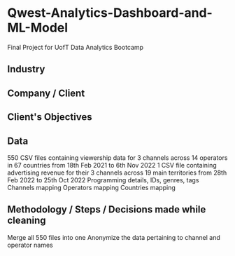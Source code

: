 # Qwest-Analytics-Dashboard-and-ML-Model
Final Project for UofT Data Analytics Bootcamp

## Industry


## Company / Client


## Client's Objectives


## Data
550 CSV files containing viewership data for 3 channels across 14 operators in 67 countries from 18th Feb 2021 to 6th Nov 2022
1 CSV file containing advertising revenue for their 3 channels across 19 main territories from 28th Feb 2022 to 25th Oct 2022
Programming details, IDs, genres, tags
Channels mapping
Operators mapping
Countries mapping

## Methodology / Steps / Decisions made while cleaning
Merge all 550 files into one
Anonymize the data pertaining to channel and operator names

